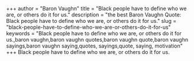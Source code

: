 +++
author = "Baron Vaughn"
title = "Black people have to define who we are, or others do it for us."
description = "the best Baron Vaughn Quote: Black people have to define who we are, or others do it for us."
slug = "black-people-have-to-define-who-we-are-or-others-do-it-for-us"
keywords = "Black people have to define who we are, or others do it for us.,baron vaughn,baron vaughn quotes,baron vaughn quote,baron vaughn sayings,baron vaughn saying,quotes, sayings,quote, saying, motivation"
+++
Black people have to define who we are, or others do it for us.
